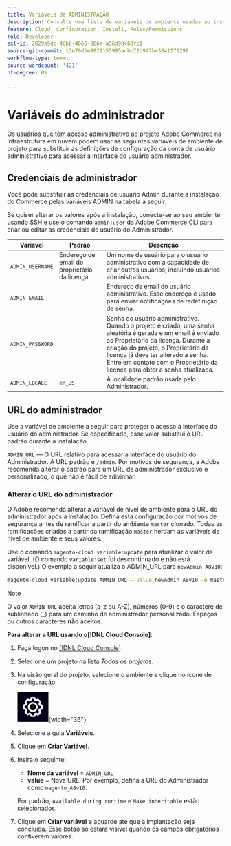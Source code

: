 ```yaml
---
title: Variáveis de ADMINISTRAÇÃO
description: Consulte uma lista de variáveis de ambiente usadas ao instalar o Adobe Commerce na infraestrutura em nuvem.
feature: Cloud, Configuration, Install, Roles/Permissions
role: Developer
exl-id: 2829a9dc-40bb-4665-886e-a56d98468fc1
source-git-commit: 13e76d3e9829155995acbb72d947be3041579298
workflow-type: tm+mt
source-wordcount: '421'
ht-degree: 0%

---
```


# Variáveis do administrador

Os usuários que têm acesso administrativo ao projeto Adobe Commerce na infraestrutura em nuvem podem usar as seguintes variáveis de ambiente de projeto para substituir as definições de configuração da conta de usuário administrativo para acessar a interface do usuário administrador.

## Credenciais de administrador

Você pode substituir as credenciais de usuário Admin durante a instalação do Commerce pelas variáveis ADMIN na tabela a seguir.

Se quiser alterar os valores após a instalação, conecte-se ao seu ambiente usando SSH e use o comando [`admin:user` da Adobe Commerce CLI ](https://experienceleague.adobe.com/docs/commerce-operations/installation-guide/tutorials/admin.html) para criar ou editar as credenciais de usuário do Administrador.

| Variável | Padrão | Descrição |
| -------------- | --------------------------- | ----------- |
| `ADMIN_USERNAME` | Endereço de email do proprietário da licença | Um nome de usuário para o usuário administrativo com a capacidade de criar outros usuários, incluindo usuários administrativos. |
| `ADMIN_EMAIL` |                             | Endereço de email do usuário administrativo. Esse endereço é usado para enviar notificações de redefinição de senha. |
| `ADMIN_PASSWORD` |                             | Senha do usuário administrativo. Quando o projeto é criado, uma senha aleatória é gerada e um email é enviado ao Proprietário da licença. Durante a criação do projeto, o Proprietário da licença já deve ter alterado a senha. Entre em contato com o Proprietário da licença para obter a senha atualizada. |
| `ADMIN_LOCALE` | `en_US` | A localidade padrão usada pelo Administrador. |

## URL do administrador

Use a variável de ambiente a seguir para proteger o acesso à interface do usuário do administrador. Se especificado, esse valor substitui o URL padrão durante a instalação.

`ADMIN_URL` — O URL relativo para acessar a interface do usuário do Administrador. A URL padrão é `/admin`. Por motivos de segurança, a Adobe recomenda alterar o padrão para um URL de administrador exclusivo e personalizado, o que não é fácil de adivinhar.

### Alterar o URL do administrador

O Adobe recomenda alterar a variável de nível de ambiente para o URL do administrador após a instalação. Defina esta configuração por motivos de segurança antes de ramificar a partir do ambiente `master` clonado. Todas as ramificações criadas a partir da ramificação `master` herdam as variáveis de nível de ambiente e seus valores.

Use o comando `magento-cloud variable:update` para atualizar o valor da variável. (O comando `variable:set` foi descontinuado e não está disponível.) O exemplo a seguir atualiza o ADMIN_URL para `newAdmin_A8v10`:

```bash
magento-cloud variable:update ADMIN_URL --value newAdmin_A8v10 -e master
```

>[!NOTE]
>
>O valor `ADMIN_URL` aceita letras (a-z ou A-Z), números (0-9) e o caractere de sublinhado (_) para um caminho de administrador personalizado. Espaços ou outros caracteres **não** aceitos.

**Para alterar a URL usando o[!DNL Cloud Console]**:

1. Faça logon no [[!DNL Cloud Console]](https://console.adobecommerce.com).

1. Selecione um projeto na lista _Todos os projetos_.

1. Na visão geral do projeto, selecione o ambiente e clique no ícone de configuração.

   ![Configuração do projeto](../../assets/icon-configure.png){width="36"}

1. Selecione a guia **Variáveis**.

1. Clique em **Criar Variável**.

1. Insira o seguinte:

   - **Nome da variável** = `ADMIN_URL`
   - **value** = Nova URL. Por exemplo, defina a URL do Administrador como `magento_A8v10`.

   Por padrão, `Available during runtime` e `Make inheritable` estão selecionados.

1. Clique em **Criar variável** e aguarde até que a implantação seja concluída. Esse botão só estará visível quando os campos obrigatórios contiverem valores.
